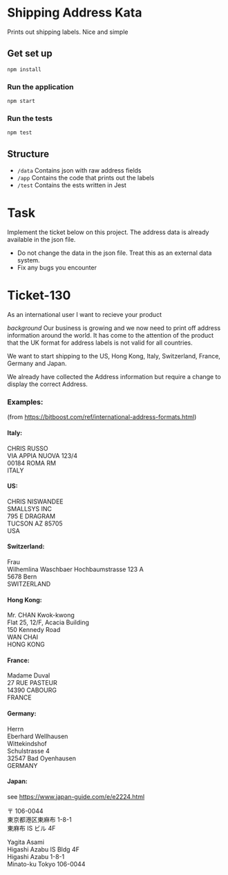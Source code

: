 # Shipping Address Kata

Prints out shipping labels. Nice and simple

## Get set up

`npm install`

### Run the application

`npm start`

### Run the tests

`npm test`

## Structure

- `/data` Contains json with raw address fields
- `/app` Contains the code that prints out the labels
- `/test` Contains the ests written in Jest

# Task

Implement the ticket below on this project. The address data is already available in the json file.

- Do not change the data in the json file. Treat this as an external data system.
- Fix any bugs you encounter

# Ticket-130

As an international user
I want to recieve your product

_background_
Our business is growing and we now need to print off address information around the world. It has come to the attention of the product that the UK format for address labels is not valid for all countries.

We want to start shipping to the US, Hong Kong, Italy, Switzerland, France, Germany and Japan.

We already have collected the Address information but require a change to display the correct Address.

### Examples:

(from https://bitboost.com/ref/international-address-formats.html)

#### Italy:

CHRIS RUSSO  
VIA APPIA NUOVA 123/4  
00184 ROMA RM  
ITALY

#### US:

CHRIS NISWANDEE  
SMALLSYS INC  
795 E DRAGRAM  
TUCSON AZ 85705  
USA

#### Switzerland:

Frau  
Wilhemlina Waschbaer
Hochbaumstrasse 123 A  
5678 Bern  
SWITZERLAND

#### Hong Kong:

Mr. CHAN Kwok-kwong  
Flat 25, 12/F, Acacia Building  
150 Kennedy Road  
WAN CHAI  
HONG KONG

#### France:

Madame Duval  
27 RUE PASTEUR  
14390 CABOURG  
FRANCE

#### Germany:

Herrn  
Eberhard Wellhausen  
Wittekindshof  
Schulstrasse 4  
32547 Bad Oyenhausen  
GERMANY

#### Japan:

see https://www.japan-guide.com/e/e2224.html

〒 106-0044  
東京都港区東麻布 1-8-1  
東麻布 IS ビル 4F  

Yagita Asami  
Higashi Azabu IS Bldg 4F  
Higashi Azabu 1-8-1  
Minato-ku Tokyo 106-0044  
